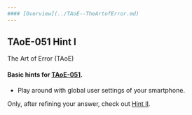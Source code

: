 ```yaml
---
#### [Overview](../TAoE--TheArtofError.md) 
---
```



## TAoE-051 Hint I

The Art of Error (TAoE)

#### Basic hints for [TAoE-051](./TAoE-051.md).


* Play around with global user settings of your smartphone. 
  
Only, after refining your answer, check out [Hint II](./TAoE-051-hint-2.md).